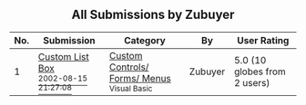 ﻿<div align="center">

## All Submissions by Zubuyer

</div>

No.  | Submission | Category | By   | User Rating
---- | ---------- | -------- | ---- | -----------
1 | [Custom List Box<br /><sup>2002-08-15 21:27:08</sup>](https://github.com/Planet-Source-Code/zubuyer-custom-list-box__1-44623) | [Custom Controls/ Forms/  Menus<br /><sup>Visual Basic</sup>](../ByCategory/custom-controls-forms-menus__1-4.md) | Zubuyer | 5.0 (10 globes from 2 users)
